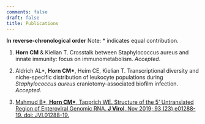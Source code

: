 ```yaml
---
comments: false
draft: false
title: Publications
---
```

**In reverse-chronological order**
Note: * indicates equal contribution.

1.	**Horn CM** & Kielian T. Crosstalk between Staphylococcus aureus and innate immunity: focus on immunometabolism. *Accepted*.

2.	Aldrich AL\*, **Horn CM\***, Heim CE, Kielian T. Transcriptional diversity and niche-specific distribution of leukocyte populations during *Staphylococcus aureus* craniotomy-associated biofilm infection. *Accepted*.

3.	[Mahmud B\*, **Horn CM\***, Tapprich WE. Structure of the 5’ Untranslated Region of Enteroviral Genomic RNA. **J Virol**. Nov 2019; 93 (23) e01288-19. doi: JVI.01288-19.](https://jvi.asm.org/content/93/23/e01288-19)
